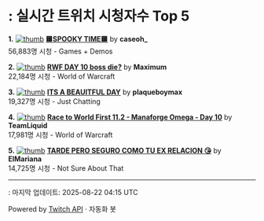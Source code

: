 # : 실시간 트위치 시청자수 Top 5

**1.** [![thumb](https://static-cdn.jtvnw.net/previews-ttv/live_user_caseoh_-320x180.jpg)](https://twitch.tv/caseoh_)
**[🟨SPOOKY TIME🟨](https://twitch.tv/caseoh_)** by **caseoh_**<br>56,883명 시청  - Games + Demos

**2.** [![thumb](https://static-cdn.jtvnw.net/previews-ttv/live_user_maximum-320x180.jpg)](https://twitch.tv/Maximum)
**[RWF DAY 10 boss die?](https://twitch.tv/Maximum)** by **Maximum**<br>22,184명 시청  - World of Warcraft

**3.** [![thumb](https://static-cdn.jtvnw.net/previews-ttv/live_user_plaqueboymax-320x180.jpg)](https://twitch.tv/plaqueboymax)
**[ITS A BEAUITFUL DAY](https://twitch.tv/plaqueboymax)** by **plaqueboymax**<br>19,327명 시청  - Just Chatting

**4.** [![thumb](https://static-cdn.jtvnw.net/previews-ttv/live_user_teamliquid-320x180.jpg)](https://twitch.tv/TeamLiquid)
**[Race to World First 11.2 - Manaforge Omega - Day 10](https://twitch.tv/TeamLiquid)** by **TeamLiquid**<br>17,981명 시청  - World of Warcraft

**5.** [![thumb](https://static-cdn.jtvnw.net/previews-ttv/live_user_elmariana-320x180.jpg)](https://twitch.tv/ElMariana)
**[TARDE PERO SEGURO COMO TU EX RELACION 😘](https://twitch.tv/ElMariana)** by **ElMariana**<br>14,725명 시청  - Not Sure About That


---
: 마지막 업데이트: 2025-08-22 04:15 UTC

Powered by [Twitch API](https://dev.twitch.tv/docs/api/reference) · 자동화 봇